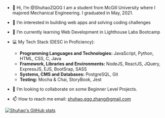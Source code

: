 - 👋 Hi, I’m @ShuhaoZQGG
      I am a student from McGill University where I majored Mechanical Engineering. I graduated in May, 2021.
      
- 👀 I’m interested in building web apps and solving coding challenges

- 🌱 I’m currently learning Web Development in Lighthouse Labs Bootcamp

- 💻 My Tech Stack (DESC in Proficiency): 
   - **Programming Languages and Technologies:** JavaScript, Python, HTML, CSS, C, Java
   - **Framework, Libraries and Environments:** NodeJS, ReactJS, JQuery, ExpressJS, EJS, BootSrap, SASS
   - **Systems,  CMS and Databases:** PostgreSQL, Git
   - **Testing:** Mocha & Chai, StoryBook, Jest
   
- 💞️ I’m looking to collaborate on some Beginner Level Projects.

- 📫 How to reach me email: shuhao.qgg.zhang@gmail.com

[![Shuhao's GitHub stats](https://github-readme-stats.vercel.app/api?username=ShuhaoZQGG)](https://github.com/ShuhaoZQGG/ShuhaoZQGG/edit/main/README.md)

<!---
ShuhaoZQGG/ShuhaoZQGG is a ✨ special ✨ repository because its `README.md` (this file) appears on your GitHub profile.
You can click the Preview link to take a look at your changes.
--->
